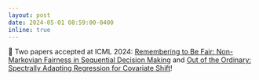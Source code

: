 ```yaml
---
layout: post
date: 2024-05-01 08:59:00-0400
inline: true
---
```


:tada: Two papers accepted at ICML 2024: [Remembering to Be Fair: Non-Markovian Fairness in Sequential Decision Making](https://arxiv.org/abs/2312.04772) and [Out of the Ordinary: Spectrally Adapting Regression for Covariate Shift](https://arxiv.org/abs/2312.17463)!